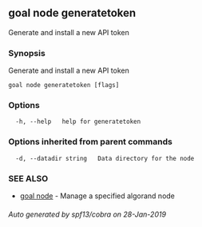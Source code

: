 ## goal node generatetoken

Generate and install a new API token

### Synopsis

Generate and install a new API token

```
goal node generatetoken [flags]
```

### Options

```
  -h, --help   help for generatetoken
```

### Options inherited from parent commands

```
  -d, --datadir string   Data directory for the node
```

### SEE ALSO

* [goal node](goal_node.md)	 - Manage a specified algorand node

###### Auto generated by spf13/cobra on 28-Jan-2019
